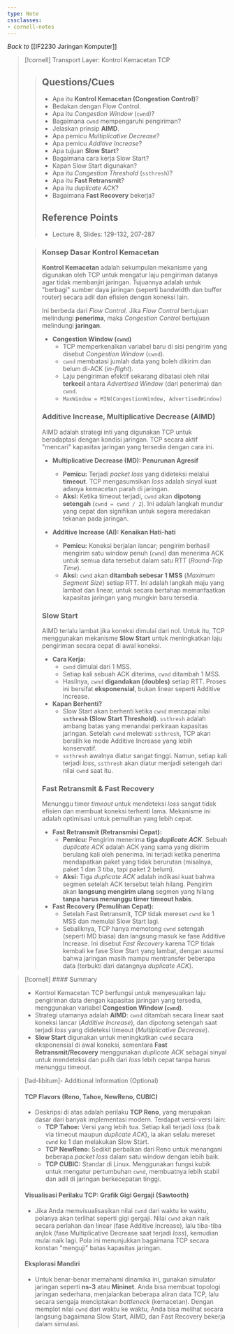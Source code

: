 ```yaml
---
type: Note
cssclasses:
- cornell-notes
---
```

_Back to_ [[IF2230 Jaringan Komputer]]

> [!cornell] Transport Layer: Kontrol Kemacetan TCP
> 
> > ## Questions/Cues
> > 
> > - Apa itu **Kontrol Kemacetan (Congestion Control)**?
> > - Bedakan dengan Flow Control.
> > - Apa itu _Congestion Window_ (`cwnd`)?
> > - Bagaimana `cwnd` mempengaruhi pengiriman?
> > - Jelaskan prinsip **AIMD**.
> > - Apa pemicu _Multiplicative Decrease_?
> > - Apa pemicu _Additive Increase_?
> > - Apa tujuan **Slow Start**?
> > - Bagaimana cara kerja Slow Start?
> > - Kapan Slow Start digunakan?
> > - Apa itu _Congestion Threshold_ (`ssthresh`)?
> > - Apa itu **Fast Retransmit**?
> > - Apa itu _duplicate ACK_?
> > - Bagaimana **Fast Recovery** bekerja?
> > 
> > ## Reference Points
> > 
> > - Lecture 8, Slides: 129-132, 207-287
> 
> > ### Konsep Dasar Kontrol Kemacetan
> > 
> > **Kontrol Kemacetan** adalah sekumpulan mekanisme yang digunakan oleh TCP untuk mengatur laju pengiriman datanya agar tidak membanjiri jaringan. Tujuannya adalah untuk "berbagi" sumber daya jaringan (seperti bandwidth dan buffer router) secara adil dan efisien dengan koneksi lain.
> > 
> > Ini berbeda dari _Flow Control_. Jika _Flow Control_ bertujuan melindungi **penerima**, maka _Congestion Control_ bertujuan melindungi **jaringan**.
> > 
> > - **Congestion Window (`cwnd`)**
> >     - TCP memperkenalkan variabel baru di sisi pengirim yang disebut _Congestion Window_ (`cwnd`).
> >     - `cwnd` membatasi jumlah data yang boleh dikirim dan belum di-ACK (_in-flight_).
> >     - Laju pengiriman efektif sekarang dibatasi oleh nilai **terkecil** antara _Advertised Window_ (dari penerima) dan `cwnd`.
> >     - `MaxWindow = MIN(CongestionWindow, AdvertisedWindow)`
> > 
> > ### Additive Increase, Multiplicative Decrease (AIMD)
> > 
> > AIMD adalah strategi inti yang digunakan TCP untuk beradaptasi dengan kondisi jaringan. TCP secara aktif "mencari" kapasitas jaringan yang tersedia dengan cara ini.
> > 
> > - **Multiplicative Decrease (MD): Penurunan Agresif**
> >     
> >     - **Pemicu:** Terjadi _packet loss_ yang dideteksi melalui **timeout**. TCP mengasumsikan _loss_ adalah sinyal kuat adanya kemacetan parah di jaringan.
> >     - **Aksi:** Ketika timeout terjadi, `cwnd` akan **dipotong setengah** (`cwnd = cwnd / 2`). Ini adalah langkah mundur yang cepat dan signifikan untuk segera meredakan tekanan pada jaringan.
> > - **Additive Increase (AI): Kenaikan Hati-hati**
> >     
> >     - **Pemicu:** Koneksi berjalan lancar; pengirim berhasil mengirim satu window penuh (`cwnd`) dan menerima ACK untuk semua data tersebut dalam satu RTT (_Round-Trip Time_).
> >     - **Aksi:** `cwnd` akan **ditambah sebesar 1 MSS** (_Maximum Segment Size_) setiap RTT. Ini adalah langkah maju yang lambat dan linear, untuk secara bertahap memanfaatkan kapasitas jaringan yang mungkin baru tersedia.
> > 
> > ### Slow Start
> > 
> > AIMD terlalu lambat jika koneksi dimulai dari nol. Untuk itu, TCP menggunakan mekanisme **Slow Start** untuk meningkatkan laju pengiriman secara cepat di awal koneksi.
> > 
> > - **Cara Kerja:**
> >     - `cwnd` dimulai dari 1 MSS.
> >     - Setiap kali sebuah ACK diterima, `cwnd` ditambah 1 MSS.
> >     - Hasilnya, `cwnd` **digandakan (doubles)** setiap RTT. Proses ini bersifat **eksponensial**, bukan linear seperti Additive Increase.
> > - **Kapan Berhenti?**
> >     - Slow Start akan berhenti ketika `cwnd` mencapai nilai **`ssthresh` (Slow Start Threshold)**. `ssthresh` adalah ambang batas yang menandai perkiraan kapasitas jaringan. Setelah `cwnd` melewati `ssthresh`, TCP akan beralih ke mode Additive Increase yang lebih konservatif.
> >     - `ssthresh` awalnya diatur sangat tinggi. Namun, setiap kali terjadi _loss_, `ssthresh` akan diatur menjadi setengah dari nilai `cwnd` saat itu.
> > 
> > ### Fast Retransmit & Fast Recovery
> > 
> > Menunggu timer _timeout_ untuk mendeteksi _loss_ sangat tidak efisien dan membuat koneksi terhenti lama. Mekanisme ini adalah optimisasi untuk pemulihan yang lebih cepat.
> > 
> > - **Fast Retransmit (Retransmisi Cepat):**
> >     - **Pemicu:** Pengirim menerima **tiga _duplicate ACK_**. Sebuah _duplicate ACK_ adalah ACK yang sama yang dikirim berulang kali oleh penerima. Ini terjadi ketika penerima mendapatkan paket yang tidak berurutan (misalnya, paket 1 dan 3 tiba, tapi paket 2 belum).
> >     - **Aksi:** Tiga _duplicate ACK_ adalah indikasi kuat bahwa segmen setelah ACK tersebut telah hilang. Pengirim akan **langsung mengirim ulang** segmen yang hilang **tanpa harus menunggu timer timeout habis**.
> > - **Fast Recovery (Pemulihan Cepat):**
> >     - Setelah Fast Retransmit, TCP tidak mereset `cwnd` ke 1 MSS dan memulai Slow Start lagi.
> >     - Sebaliknya, TCP hanya memotong `cwnd` setengah (seperti MD biasa) dan langsung masuk ke fase Additive Increase. Ini disebut _Fast Recovery_ karena TCP tidak kembali ke fase Slow Start yang lambat, dengan asumsi bahwa jaringan masih mampu mentransfer beberapa data (terbukti dari datangnya _duplicate ACK_).

> [!cornell] #### Summary
> 
> - Kontrol Kemacetan TCP berfungsi untuk menyesuaikan laju pengiriman data dengan kapasitas jaringan yang tersedia, menggunakan variabel **Congestion Window (`cwnd`)**.
> - Strategi utamanya adalah **AIMD**: `cwnd` ditambah secara linear saat koneksi lancar (_Additive Increase_), dan dipotong setengah saat terjadi _loss_ yang dideteksi timeout (_Multiplicative Decrease_).
> - **Slow Start** digunakan untuk meningkatkan `cwnd` secara eksponensial di awal koneksi, sementara **Fast Retransmit/Recovery** menggunakan _duplicate ACK_ sebagai sinyal untuk mendeteksi dan pulih dari _loss_ lebih cepat tanpa harus menunggu timeout.

> [!ad-libitum]- Additional Information (Optional)
> 
> #### TCP Flavors (Reno, Tahoe, NewReno, CUBIC)
> 
> - Deskripsi di atas adalah perilaku **TCP Reno**, yang merupakan dasar dari banyak implementasi modern. Terdapat versi-versi lain:
>     - **TCP Tahoe:** Versi yang lebih tua. Setiap kali terjadi _loss_ (baik via timeout maupun _duplicate ACK_), ia akan selalu mereset `cwnd` ke 1 dan melakukan Slow Start.
>     - **TCP NewReno:** Sedikit perbaikan dari Reno untuk menangani beberapa _packet loss_ dalam satu window dengan lebih baik.
>     - **TCP CUBIC:** Standar di Linux. Menggunakan fungsi kubik untuk mengatur pertumbuhan `cwnd`, membuatnya lebih stabil dan adil di jaringan berkecepatan tinggi.
> 
> #### Visualisasi Perilaku TCP: Grafik Gigi Gergaji (Sawtooth)
> 
> - Jika Anda memvisualisasikan nilai `cwnd` dari waktu ke waktu, polanya akan terlihat seperti gigi gergaji. Nilai `cwnd` akan naik secara perlahan dan linear (fase Additive Increase), lalu tiba-tiba anjlok (fase Multiplicative Decrease saat terjadi _loss_), kemudian mulai naik lagi. Pola ini menunjukkan bagaimana TCP secara konstan "menguji" batas kapasitas jaringan.
> 
> #### Eksplorasi Mandiri
> 
> - Untuk benar-benar memahami dinamika ini, gunakan simulator jaringan seperti **ns-3** atau **Mininet**. Anda bisa membuat topologi jaringan sederhana, menjalankan beberapa aliran data TCP, lalu secara sengaja menciptakan _bottleneck_ (kemacetan). Dengan memplot nilai `cwnd` dari waktu ke waktu, Anda bisa melihat secara langsung bagaimana Slow Start, AIMD, dan Fast Recovery bekerja dalam simulasi.